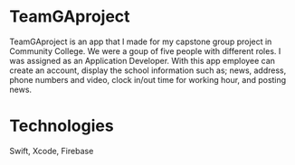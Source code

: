 # TeamGAproject
TeamGAproject is an app that I made for my capstone group project in Community College. We were a goup of five people with different roles. I was assigned as an Application Developer. With this app employee can create an account, display the school information such as; news, address, phone numbers and video, clock in/out time for working hour, and posting news.

# Technologies
Swift, Xcode, Firebase
